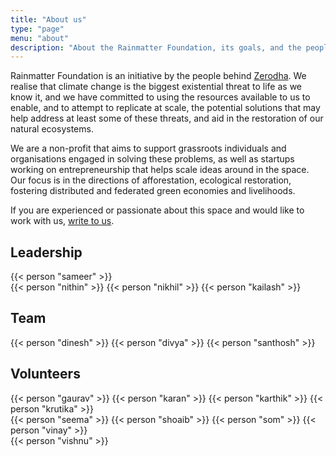 ```yaml
---
title: "About us"
type: "page"
menu: "about"
description: "About the Rainmatter Foundation, its goals, and the people behind it."
---
```


Rainmatter Foundation is an initiative by the people behind [Zerodha](https://zerodha.com).
We realise that climate change is the biggest existential threat to life as we know it,
and we have committed to using the resources available to us to enable, and to attempt 
to replicate at scale, the potential solutions that may help address at least some of 
these threats, and aid in the restoration of our natural ecosystems.

We are a non-profit that aims to support grassroots individuals and organisations 
engaged in solving these problems, as well as startups working on entrepreneurship 
that helps scale ideas around in the space. Our focus is in the directions of afforestation, 
ecological restoration, fostering distributed and federated green economies and livelihoods.

If you are experienced or passionate about this space and would like to work with us, [write to us](mailto:info@rainmatter.org).

## Leadership

<div class="people row">
	{{< person "sameer" >}}
</div>
<div class="people row">
	{{< person "nithin" >}}
	{{< person "nikhil" >}}
	{{< person "kailash" >}}
</div>


## Team
<div class="people row">
	{{< person "dinesh" >}}
	{{< person "divya" >}}
	{{< person "santhosh" >}}
</div>

## Volunteers
<div class="people row">
	{{< person "gaurav" >}}
	{{< person "karan" >}}
	{{< person "karthik" >}}
	{{< person "krutika" >}}
</div>
<div class="people row">
	{{< person "seema" >}}
	{{< person "shoaib" >}}
	{{< person "som" >}}
	{{< person "vinay" >}}
</div>
<div class="people row">
	{{< person "vishnu" >}}
</div>
